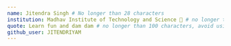 ```yaml
---
name: Jitendra Singh # No longer than 28 characters
institution: Madhav Institute of Technology and Science 🚩 # no longer than 58 characters
quote: Learn fun and dam dam # no longer than 100 characters, avoid using quotes(") to guarantee the format remains the same.
github_user: JITENDRIYAM
---
```

